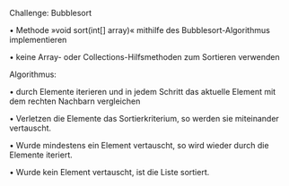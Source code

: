 Challenge: Bubblesort

• Methode »void sort(int[] array)« mithilfe des Bubblesort-Algorithmus implementieren

• keine Array- oder Collections-Hilfsmethoden zum Sortieren verwenden


Algorithmus:

• durch Elemente iterieren und in jedem Schritt das aktuelle Element mit dem rechten Nachbarn vergleichen

• Verletzen die Elemente das Sortierkriterium, so werden sie miteinander vertauscht.

• Wurde mindestens ein Element vertauscht, so wird wieder durch die Elemente iteriert.

• Wurde kein Element vertauscht, ist die Liste sortiert.
